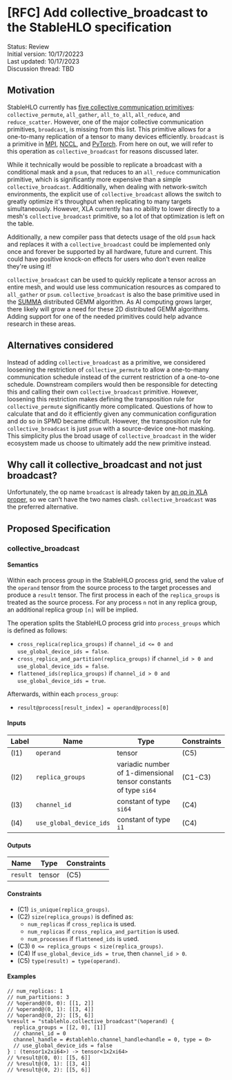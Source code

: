 # [RFC] Add collective_broadcast to the StableHLO specification

Status: Review<br/>
Initial version: 10/17/20223<br/>
Last updated: 10/17/2023<br/>
Discussion thread: TBD

## Motivation

StableHLO currently has [five collective communication primitives](https://github.com/openxla/stablehlo/blob/main/docs/spec.md#collective-ops): `collective_permute`, `all_gather`, `all_to_all`, `all_reduce`, and `reduce_scatter`. However, one of the major collective communication primitives, `broadcast`, is missing from this list. This primitive allows for a one-to-many replication of a tensor to many devices efficiently. `broadcast` is a primitive in [MPI](https://www.open-mpi.org/doc/v4.1/man3/MPI_Bcast.3.php), [NCCL](https://docs.nvidia.com/deeplearning/nccl/user-guide/docs/api/colls.html#c.ncclBroadcast), and [PyTorch](https://pytorch.org/docs/stable/distributed.html#torch.distributed.broadcast). From here on out, we will refer to this operation as `collective_broadcast` for reasons discussed later.

While it technically would be possible to replicate a broadcast with a conditional mask and a `psum`, that reduces to an `all_reduce` communication primitive, which is significantly more expensive than a simple `collective_broadcast`. Additionally, when dealing with network-switch environments, the explicit use of `collective_broadcast` allows the switch to greatly optimize it's throughput when replicating to many targets simultaneously. However, XLA currently has no ability to lower directly to a mesh's `collective_broadcast` primitive, so a lot of that optimization is left on the table. 

Additionally, a new compiler pass that detects usage of the old `psum` hack and replaces it with a `collective_broadcast` could be implemented only once and forever be supported by all hardware, future and current. This could have positive knock-on effects for users who don't even realize they're using it!

`collective_broadcast` can be used to quickly replicate a tensor across an entire mesh, and would use less communication resources as compared to `all_gather` or `psum`. `collective_broadcast` is also the base primitive used in the [SUMMA](https://www.netlib.org/lapack/lawnspdf/lawn96.pdf) distributed GEMM algorithm. As AI computing grows larger, there likely will grow a need for these 2D distributed GEMM algorithms. Adding support for one of the needed primitives could help advance research in these areas. 

## Alternatives considered

Instead of adding `collective_broadcast` as a primitive, we considered loosening the restriction of `collective_permute` to allow a one-to-many communication schedule instead of the current restriction of a one-to-one schedule. Downstream compilers would then be responsible for detecting this and calling their own `collective_broadcast` primitive. However, loosening this restriction makes defining the transposition rule for `collective_permute` significantly more complicated. Questions of how to calculate that and do it efficiently given any communication configuration and do so in SPMD became difficult. However, the transposition rule for `collective_broadcast` is just `psum` with a source-device one-hot masking. This simplicity plus the broad usage of `collective_broadcast` in the wider ecosystem made us choose to ultimately add the new primitive instead.

## Why call it collective_broadcast and not just broadcast?
Unfortunately, the op name `broadcast` is already taken by [an op in XLA proper](https://www.tensorflow.org/xla/operation_semantics#broadcast), so we can't have the two names clash. `collective_broadcast` was the preferred alternative.

## Proposed Specification

### collective_broadcast

#### Semantics

Within each process group in the StableHLO process grid, send the value of the
`operand` tensor from the source process to the target processes and produce a
`result` tensor. The first process in each of the `replica_groups` is treated as the 
source process. For any process `n` not in any replica group, an additional replica 
group `[n]` will be implied. 

The operation splits the StableHLO process grid into `process_groups` which is
defined as follows:

* `cross_replica(replica_groups)`
  if `channel_id <= 0 and use_global_device_ids = false`.
* `cross_replica_and_partition(replica_groups)`
  if `channel_id > 0 and use_global_device_ids = false`.
* `flattened_ids(replica_groups)`
  if `channel_id > 0 and use_global_device_ids = true`.

Afterwards, within each `process_group`:

* `result@process[result_index] = operand@process[0]`

#### Inputs

| Label | Name                    | Type                                                             | Constraints |
|-------|-------------------------|------------------------------------------------------------------|-------------|
| (I1)  | `operand`               | tensor                                                           | (C5)        |
| (I2)  | `replica_groups`        | variadic number of 1-dimensional tensor constants of type `si64` | (C1-C3)     |
| (I3)  | `channel_id`            | constant of type `si64`                                          | (C4)        |
| (I4)  | `use_global_device_ids` | constant of type `i1`                                            | (C4)        |

#### Outputs

| Name     | Type   | Constraints |
|----------|--------|-------------|
| `result` | tensor | (C5)        |

#### Constraints

* (C1) `is_unique(replica_groups)`.
* (C2) `size(replica_groups)` is defined as:
  * `num_replicas` if `cross_replica` is used.
  * `num_replicas` if `cross_replica_and_partition` is used.
  * `num_processes` if `flattened_ids` is used.
* (C3) `0 <= replica_groups < size(replica_groups)`.
* (C4) If `use_global_device_ids = true`, then `channel_id > 0`.
* (C5) `type(result) = type(operand)`.

#### Examples

```mlir
// num_replicas: 1
// num_partitions: 3
// %operand@(0, 0): [[1, 2]]
// %operand@(0, 1): [[3, 4]]
// %operand@(0, 2): [[5, 6]]
%result = "stablehlo.collective_broadcast"(%operand) {
  replica_groups = [[2, 0], [1]]
  // channel_id = 0
  channel_handle = #stablehlo.channel_handle<handle = 0, type = 0>
  // use_global_device_ids = false
} : (tensor1x2xi64>) -> tensor<1x2xi64>
// %result@(0, 0): [[5, 6]]
// %result@(0, 1): [[3, 4]]
// %result@(0, 2): [[5, 6]]
```
